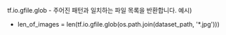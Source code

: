 
tf.io.gfile.glob - 주어진 패턴과 일치하는 파일 목록을 반환합니다.
예시)   
  - len_of_images = len(tf.io.gfile.glob(os.path.join(dataset_path, '*.jpg')))

